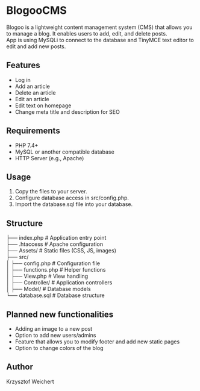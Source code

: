# BlogooCMS

Blogoo is a lightweight content management system (CMS) that allows you to manage a blog. It enables users to add, edit, and delete posts. \
App is using MySQLi to connect to the database and TinyMCE text editor to edit and add new posts.

## Features
- Log in
- Add an article
- Delete an article
- Edit an article
- Edit text on homepage
- Change meta title and description for SEO

## Requirements

- PHP 7.4+
- MySQL or another compatible database
- HTTP Server (e.g., Apache)
## Usage

1. Copy the files to your server.
2. Configure database access in src/config.php.
3. Import the database.sql file into your database.

## Structure

├── index.php           # Application entry point \
├── .htaccess           # Apache configuration \
├── Assets/             # Static files (CSS, JS, images) \
├── src/ \
│   ├── config.php      # Configuration file \
│   ├── functions.php   # Helper functions \
│   ├── View.php        # View handling \
│   ├── Controller/     # Application controllers \
│   ├── Model/          # Database models \
└── database.sql        # Database structure

## Planned new functionalities
- Adding an image to a new post
- Option to add new users/admins
- Feature that allows you to modify footer and add new static pages
- Option to change colors of the blog

## Author
Krzysztof Weichert

